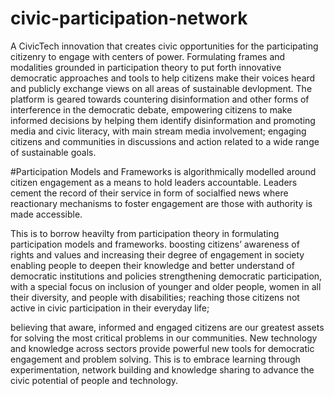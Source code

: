 # civic-participation-network
A CivicTech innovation that creates civic opportunities for the participating citizenry to engage with centers of power. Formulating frames and modalities grounded in participation theory to put forth innovative democratic approaches and tools to help citizens make their voices heard and publicly exchange views on all areas of sustainable devlopment. The platform is geared towards countering disinformation and other forms of interference in the democratic debate, empowering citizens to make informed decisions by helping them identify disinformation and promoting media and civic literacy, with main stream media involvement; engaging citizens and communities in discussions and action related to a wide range of sustainable goals.

#Participation Models and Frameworks
is algorithmically modelled around citizen engagement as a means to hold leaders accountable. Leaders cement the record of their service in form of socialfied news where reactionary mechanisms to foster engagement are those with authority is made accessible.

This is to borrow heavilty from participation theory in formulating participation models and frameworks. boosting citizens’ awareness of rights and values and increasing their degree of engagement in society enabling people to deepen their knowledge and better understand of democratic institutions and policies strengthening democratic participation, with a special focus on inclusion of younger and older people, women in all their diversity, and people with disabilities; reaching those citizens not active in civic participation in their everyday life;

believing that aware, informed and engaged citizens are our greatest assets for solving the most critical problems in our communities.
New technology and knowledge across sectors provide powerful new tools for democratic engagement and problem solving. This is to embrace learning through experimentation, network building and knowledge sharing to advance the civic potential of people and technology.


